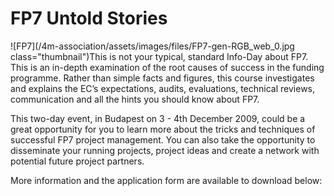 # FP7 Untold Stories

<!--break-->
![FP7](/4m-association/assets/images/files/FP7-gen-RGB_web_0.jpg class="thumbnail")This is not your typical, standard Info-Day about FP7. This is an in-depth examination of the root causes of success in the funding programme. Rather than simple facts and figures, this course investigates and explains the EC’s expectations, audits, evaluations, technical reviews, communication and all the hints you should know about FP7.

This two-day event, in Budapest on 3 - 4th December 2009, could be a great opportunity for you to learn more about the tricks and techniques of successful FP7 project management. You can also take the opportunity to disseminate your running projects, project ideas and create a network with potential future project partners.  

More information and the application form are available to download below:
